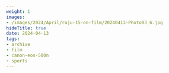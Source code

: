 ```yaml
---
weight: 1
images:
- /images/2024/April/raju-15-on-film/20240413-Photo03_6.jpg
hideTitle: true
date: 2024-04-13
tags:
- archive
- film
- canon-eos-500n
- sports
---
```

